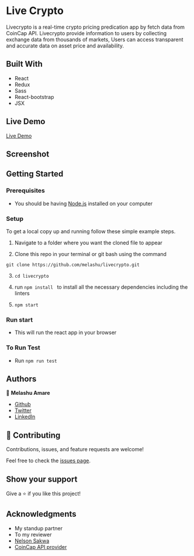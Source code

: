 # Live Crypto

Livecrypto is a real-time crypto pricing predication app by fetch data from CoinCap API. Livecrypto provide information to users by collecting exchange data from thousands of markets, Users can access transparent and accurate data on asset price and availability.
## Built With
- React 
- Redux
- Sass
- React-bootstrap 
- JSX

## Live Demo
[Live Demo](https://heartfelt-capybara-858cd4.netlify.app/)

## Screenshot 

## Getting Started
### Prerequisites

- You should be having [Node.js](https://nodejs.org/en/) installed on your computer
### Setup

To get a local copy up and running follow these simple example steps.

1. Navigate to a folder where you want the cloned file to appear
   
2. Clone this repo in your terminal or git bash using the command

  `git clone https://github.com/melashu/livecrypto.git`

3. `cd livecrypto`

4. run `npm install ` to install all the necessary dependencies including the linters

4. `npm start`

### Run start 
- This will run the react app in your browser 


### To Run Test
- Run `npm run test`

## Authors 

👤 **Melashu Amare**

- [Github](https://github.com/melashu)
- [Twitter](https://twitter.com/meshu102)
- [LinkedIn](https://www.linkedin.com/in/melashu-amare/)


## 🤝 Contributing

Contributions, issues, and feature requests are welcome!


Feel free to check the [issues page](https://github.com/melashu/livecrypto/issues).

## Show your support

Give a ⭐️ if you like this project!

## Acknowledgments

- My standup partner 
- To my reviewer 
- [Nelson Sakwa](https://www.behance.net/sakwadesignstudio)
- [CoinCap API provider](https://docs.coincap.io/#ee30bea9-bb6b-469d-958a-d3e35d442d7a)




